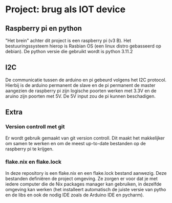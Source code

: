 # Project: brug als IOT device

 ## Raspberry pi en python
 "Het brein" achter dit project is een raspberry pi (v3 B). Het bestuuringssysteem hierop is Rasbian OS (een linux distro gebasseerd op debian).
 De python versie die gebruikt wordt is python 3.11.2

 ## I2C
De communicatie tussen de arduino en pi gebeurd volgens het I2C protocol. Hierbij is de arduino permanent de slave en de pi permanent de master aangezien de raspberry pi zijn logische poorten werken met 3.3V en de aruino zijn poorten met 5V. De 5V input zou de pi kunnen beschadigen.


## Extra
### Version controll met git
Er wordt gebruik gemaakt van git version controll. Dit maakt het makkelijker om samen te werken en om de meest up-to-date bestanden op de raspberry pi te krijgen.

### flake.nix en flake.lock
In deze repository is een flake.nix en een flake.lock bestand aanwezig. Deze bestanden definiëren de project omgeving. Ze zorgen er voor dat je met iedere computer die de Nix packages manager kan gebruiken, in dezelfde omgeving kan werken (het installeert automatisch de juiste versie van pytho en de libs en ook de nodig IDE zoals de Arduino IDE en pycharm).